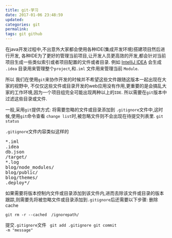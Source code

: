 ```yaml
---
title: git-学习
date: 2017-01-06 23:48:59
updated:
categories: git
permalink:
tags: git github
---
```


在java开发过程中,不出意外大家都会使用各种IDE(集成开发环境)搭建项目然后进行开发, 各种IDE为了更好的管理当前项目,让开发人员更高效的开发,都会针对当前项目生成一些类似索引或者项目配置的文件或者目录. 例如 [IntelliJ IDEA](http://www.jetbrains.com/idea/) 会生成 `.idea` 目录用来管理整个`project`,和`.iml` 文件用来管理当前 `Module`.

<!-- more -->

所以 我们在使用`git`来协作开发的时候并不希望这些文件跟随这版本一起出现在大家的视野中, 不仅仅这些文件或目录开发的web应用没有作用,更重要的是会搞乱大家的工作环境,因为一个项目组完全可能出现两种以上的`IDE`.
所以需要在`git`版本中过滤这些目录或文件.

一般,采用`git`提供方式: 将需要忽略的文件或目录添加到 `.gitignore`文件中,这时候,使用`git`命令查看 `change list`时,被忽略文件则不会出现在待提交列表里. `git status`

`.gitignore`文件内容类似这样的
<pre>
*.iml
.idea   
db.json   
/target/       
*.log    
blog/node_modules/    
blog/public/   
blog/themes/    
.deploy*/
</pre>

如果需要将版本控制内文件或目录添加到该文件内,进而去除该文件或目录的版本跟踪,则需要先将被忽略文件或目录添加到`.gitignore`后还需要以下步骤:
删除cache

```git
git rm -r --cached  /ignorepath/

```
提交`.gitignore`文件
<code>
git add .gitignore
git commit -m "message"
</code>
